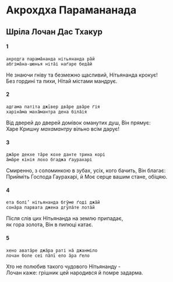 # Акрохдха Парамананада

## Шріла Лочан Дас Тхакур

#### 1

    акродга парама̄нанда нітьянанда ра̄й
    абгіма̄на-шюнья ніта̄і наґаре беда̄й

Не знаючи гніву та безмежно щасливий, Нітьянанда крокує!\
Без гордині та пихи, Нітай містами мандрує.

#### 2

    адгама патіта джīвер два̄ре два̄ре ґія
    харіна̄ма маха̄мантра дена біла̄ія

Від дверей до дверей домівок оманутих душ, Він прямує:\
Харе Кришну _махамантру_ вільно всім дарує!

#### 3

    джа̄ре декхе та̄ре кохе данте трина корі
    а̄ма̄ре кінія лохо бгаджа ґаурахарі

Смиренно, з соломинкою в зубах, усіх, кого бачить, Він благає:\
Прийміть Господа Гаурахарі, й Моє серце вашим стане, обіцяю.

#### 4

    ета болі’ нітьянанда бгӯме ґоді джа̄й
    сона̄ра парвата джена дгӯла̄те лота̄й

Після слів цих Нітьянанда на землю припадає,\
як гора золота, Він в пилюці катає.

#### 5

    хено авата̄ре джа̄ра раті на̄ джанміло
    лочан боле сеі па̄пī ело а̄ра ґело

Хто не полюбив такого чудового Нітьянанду - \
Лочан каже: грішник цей народився й помре задарма.